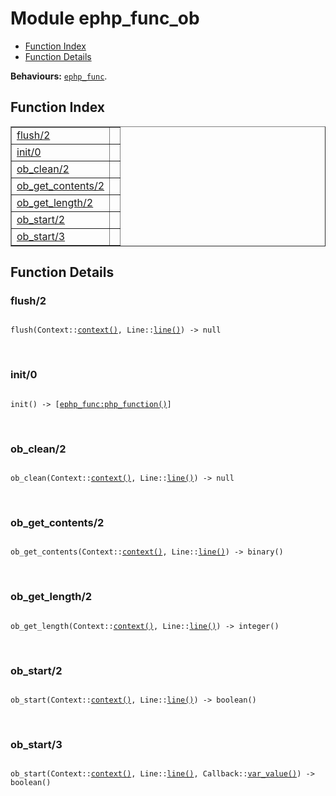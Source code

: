 

# Module ephp_func_ob #
* [Function Index](#index)
* [Function Details](#functions)

__Behaviours:__ [`ephp_func`](ephp_func.md).
<a name="index"></a>

## Function Index ##


<table width="100%" border="1" cellspacing="0" cellpadding="2" summary="function index"><tr><td valign="top"><a href="#flush-2">flush/2</a></td><td></td></tr><tr><td valign="top"><a href="#init-0">init/0</a></td><td></td></tr><tr><td valign="top"><a href="#ob_clean-2">ob_clean/2</a></td><td></td></tr><tr><td valign="top"><a href="#ob_get_contents-2">ob_get_contents/2</a></td><td></td></tr><tr><td valign="top"><a href="#ob_get_length-2">ob_get_length/2</a></td><td></td></tr><tr><td valign="top"><a href="#ob_start-2">ob_start/2</a></td><td></td></tr><tr><td valign="top"><a href="#ob_start-3">ob_start/3</a></td><td></td></tr></table>


<a name="functions"></a>

## Function Details ##

<a name="flush-2"></a>

### flush/2 ###


<pre><code>
flush(Context::<a href="#type-context">context()</a>, Line::<a href="#type-line">line()</a>) -&gt; null
</code></pre>
<br />


<a name="init-0"></a>

### init/0 ###


<pre><code>
init() -&gt; [<a href="ephp_func.md#type-php_function">ephp_func:php_function()</a>]
</code></pre>
<br />


<a name="ob_clean-2"></a>

### ob_clean/2 ###


<pre><code>
ob_clean(Context::<a href="#type-context">context()</a>, Line::<a href="#type-line">line()</a>) -&gt; null
</code></pre>
<br />


<a name="ob_get_contents-2"></a>

### ob_get_contents/2 ###


<pre><code>
ob_get_contents(Context::<a href="#type-context">context()</a>, Line::<a href="#type-line">line()</a>) -&gt; binary()
</code></pre>
<br />


<a name="ob_get_length-2"></a>

### ob_get_length/2 ###


<pre><code>
ob_get_length(Context::<a href="#type-context">context()</a>, Line::<a href="#type-line">line()</a>) -&gt; integer()
</code></pre>
<br />


<a name="ob_start-2"></a>

### ob_start/2 ###


<pre><code>
ob_start(Context::<a href="#type-context">context()</a>, Line::<a href="#type-line">line()</a>) -&gt; boolean()
</code></pre>
<br />


<a name="ob_start-3"></a>

### ob_start/3 ###


<pre><code>
ob_start(Context::<a href="#type-context">context()</a>, Line::<a href="#type-line">line()</a>, Callback::<a href="#type-var_value">var_value()</a>) -&gt; boolean()
</code></pre>
<br />


